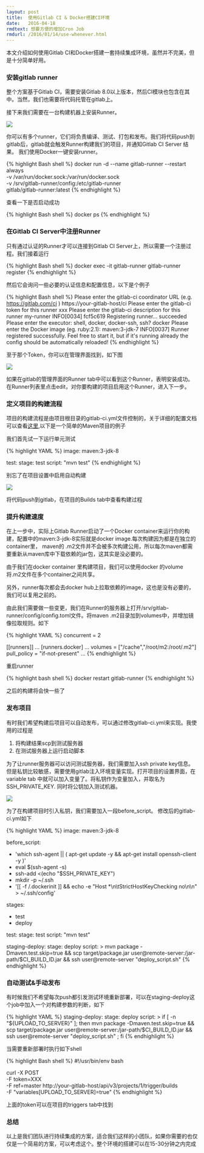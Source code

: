 ```yaml
---
layout: post
title:  使用Gitlab CI & Docker搭建CI环境
date:   2016-04-18
rmdtext: 想要方便的增加Cron Job
rmdurl: /2016/01/14/use-whenever.html
---
```


本文介绍如何使用Gitlab CI和Docker搭建一套持续集成环境，虽然并不完美，但是十分简单好用。

### 安装gitlab runner

整个方案基于Gitlab CI，需要安装Gitlab 8.0以上版本，然后CI模块也包含在其中。当然，我们也需要将代码托管在gitlab上。

接下来我们需要在一台构建机器上安装Runner。

<img src="/images/posts/gitlab-ci-runner.jpg"/>

你可以有多个runner，它们将负责编译、测试、打包和发布。我们将代码push到gitlab后，gitlab就会触发Runner构建我们的项目，并通知Gitlab CI Server 结果。
我们使用Docker一键安装runner。

{% highlight Bash shell %}
docker run -d --name gitlab-runner --restart always \
-v /var/run/docker.sock:/var/run/docker.sock \
-v /srv/gitlab-runner/config:/etc/gitlab-runner \
gitlab/gitlab-runner:latest
{% endhighlight %}

查看一下是否启动成功

{% highlight Bash shell %}
docker ps
{% endhighlight %}

### 在Gitlab CI Server中注册Runner

只有通过认证的Runner才可以连接到Gitlab CI Server上，所以需要一个注册过程。我们接着运行

{% highlight Bash shell %}
docker exec -it gitlab-runner gitlab-runner register
{% endhighlight %}

然后它会询问一些必要的认证信息和配置信息，以下是个例子

{% highlight Bash shell %}
Please enter the gitlab-ci coordinator URL (e.g. https://gitlab.com/ci )
https://your-gitlab-host/ci
Please enter the gitlab-ci token for this runner
xxx
Please enter the gitlab-ci description for this runner
my-runner
INFO[0034] fcf5c619 Registering runner... succeeded
Please enter the executor: shell, docker, docker-ssh, ssh?
docker
Please enter the Docker image (eg. ruby:2.1):
maven:3-jdk-7
INFO[0037] Runner registered successfully. Feel free to start it, but if it's
running already the config should be automatically reloaded!
{% endhighlight %}

至于那个Token，你可以在管理界面找到，如下图

<img src="/images/posts/gitlab-runner-token.png"/>

如果在gitlab的管理界面的Runner tab中可以看到这个Runner，表明安装成功。在Runner列表里点击edit，对你要构建的项目启用这个Runner，进入下一步。

### 定义项目的构建流程

项目的构建流程是由项目根目录的gitlab-ci.yml文件控制的，关于详细的配置文档可以查看[这里](http://doc.gitlab.com/ee/ci/yaml/README.html),以下是一个简单的Maven项目的例子

我们首先试一下运行单元测试

{% highlight YAML %}
image: maven:3-jdk-8

test:
  stage: test
  script: "mvn test"
{% endhighlight %}

别忘了在项目设置中启用自动构建

<img src="/images/posts/gitlab-enable-ci.png"/>

将代码push到gitlab，在项目的Builds tab中查看构建过程

### 提升构建速度

在上一步中，实际上Gitlab Runner启动了一个Docker container来运行你的构建，配置中的maven:3-jdk-8实际就是docker image.每次构建因为都是在独立的container里，
maven的 .m2文件并不会被多次构建公用，所以每次maven都需要重新从maven库中下载依赖的jar包，这其实是没必要的。

由于我们在docker container 里构建项目，我们可以使用docker 的volume将.m2文件在多个container之间共享。

另外，runner每次都会去docker hub上拉取依赖的image，这也是没有必要的，我们可以复用之前的。

由此我们需要做一些变更，我们在Runner的服务器上打开/srv/gitlab-runner/config/config.toml文件。将maven .m2目录加到volumes中，并增加镜像拉取规则。如下

{% highlight YAML %}
concurrent = 2

[[runners]]
  ...
  [runners.docker]
    ...
    volumes = ["/cache","/root/m2:/root/.m2"]
    pull_policy = "if-not-present"
  ...
{% endhighlight %}

重启runner

{% highlight bash shell %}
docker restart gitlab-runner
{% endhighlight %}

之后的构建将会快一些了

### 发布项目

有时我们希望构建后项目可以自动发布，可以通过修改gitlab-ci.yml来实现。我使用的过程是

1. 将构建结果scp到测试服务器
2. 在测试服务器上运行启动脚本

为了让runner服务器可以访问测试服务器，我们需要加入ssh private key信息。但是私钥比较敏感，需要使用gitlab注入环境变量实现。打开项目的设置界面，在variable tab
中就可以加入变量了。将私钥作为变量加入，并取名为SSH_PRIVATE_KEY. 同时将公钥加入测试机器。

<img src="/images/posts/gitlab-add-variable.png"/>

为了在构建项目时引入私钥，我们需要加入一段before_script。 修改后的gitlab-ci.yml如下

{% highlight YAML %}
image: maven:3-jdk-8

before_script:
  - 'which ssh-agent || ( apt-get update -y && apt-get install openssh-client -y )'
  - eval $(ssh-agent -s)
  - ssh-add <(echo "$SSH_PRIVATE_KEY")
  - mkdir -p ~/.ssh
  - '[[ -f /.dockerinit ]] && echo -e "Host *\n\tStrictHostKeyChecking no\n\n" > ~/.ssh/config'

stages:
  - test
  - deploy

test:
  stage: test
  script: "mvn test"

staging-deploy:
  stage: deploy
  script: >
    mvn package -Dmaven.test.skip=true &&
    scp target/package.jar user@remote-server:/jar-path/$CI_BUILD_ID.jar &&
    ssh user@remote-server "deploy_script.sh"
{% endhighlight %}

### 自动测试&手动发布

有时候我们不希望每次push都引发测试环境重新部署，可以在staging-deploy这个job中加入一个对构建参数的判断，如下

{% highlight YAML %}
staging-deploy:
  stage: deploy
  script: >
    if [ -n "${UPLOAD_TO_SERVER}" ]; then
    mvn package -Dmaven.test.skip=true &&
    scp target/package.jar user@remote-server:/jar-path/$CI_BUILD_ID.jar &&
    ssh user@remote-server "deploy_script.sh"
    ; fi
{% endhighlight %}

当需要重新部署时执行如下shell

{% highlight Bash shell %}
#!/usr/bin/env bash

curl -X POST \
  -F token=XXX \
  -F ref=master http://your-gitlab-host/api/v3/projects/1/trigger/builds \
  -F "variables[UPLOAD_TO_SERVER]=true"
{% endhighlight %}

上面的token可以在项目的triggers tab中找到

### 总结

以上是我们团队进行持续集成的方案，适合我们这样的小团队，如果你需要的也仅仅是一个简易的方案，可以考虑这个。整个环境的搭建可以在15-30分钟之内完成
